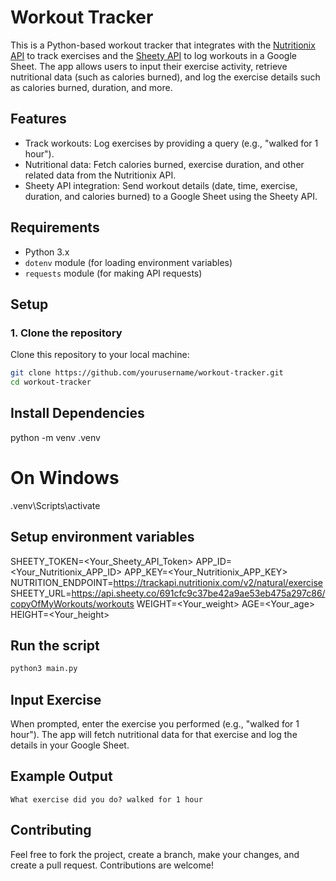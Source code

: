 # Workout Tracker

This is a Python-based workout tracker that integrates with the [Nutritionix API](https://www.nutritionix.com/business/api) to track exercises and the [Sheety API](https://sheety.co/) to log workouts in a Google Sheet. The app allows users to input their exercise activity, retrieve nutritional data (such as calories burned), and log the exercise details such as calories burned, duration, and more.

## Features

- Track workouts: Log exercises by providing a query (e.g., "walked for 1 hour").
- Nutritional data: Fetch calories burned, exercise duration, and other related data from the Nutritionix API.
- Sheety API integration: Send workout details (date, time, exercise, duration, and calories burned) to a Google Sheet using the Sheety API.

## Requirements

- Python 3.x
- `dotenv` module (for loading environment variables)
- `requests` module (for making API requests)

## Setup

### 1. Clone the repository

Clone this repository to your local machine:

```bash
git clone https://github.com/yourusername/workout-tracker.git
cd workout-tracker
```

## Install Dependencies

python -m venv .venv
# On Windows
.venv\Scripts\activate

## Setup environment variables

SHEETY_TOKEN=<Your_Sheety_API_Token>
APP_ID=<Your_Nutritionix_APP_ID>
APP_KEY=<Your_Nutritionix_APP_KEY>
NUTRITION_ENDPOINT=https://trackapi.nutritionix.com/v2/natural/exercise
SHEETY_URL=https://api.sheety.co/691cfc9c37be42a9ae53eb475a297c86/copyOfMyWorkouts/workouts
WEIGHT=<Your_weight>
AGE=<Your_age>
HEIGHT=<Your_height>

## Run the script

```bash
python3 main.py
```

## Input Exercise

When prompted, enter the exercise you performed (e.g., "walked for 1 hour"). The app will fetch nutritional data for that exercise and log the details in your Google Sheet.

## Example Output

```
What exercise did you do? walked for 1 hour
```

## Contributing

Feel free to fork the project, create a branch, make your changes, and create a pull request. Contributions are welcome!



